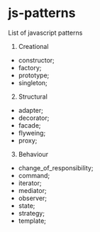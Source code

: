 # js-patterns

List of javascript patterns

1. Creational

- constructor;
- factory;
- prototype;
- singleton;

2. Structural
- adapter;
- decorator;
- facade;
- flyweing;
- proxy;

3. Behaviour
- change_of_responsibility;
- command;
- iterator;
- mediator;
- observer;
- state;
- strategy;
- template;